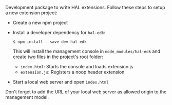 Development package to write HAL extensions. Follow these steps to setup a new extension project:

- Create a new npm project
- Install a developer dependency for `hal-edk`:

      $ npm install --save-dev hal-edk
    
  This will install the management console in `node_modules/hal-edk` and create two files in the project's root folder:
  
    - `index.html`: Starts the console and loads extension.js
    - `extension.js`: Registers a noop header extension
    
- Start a local web server and open `index.html`

Don't forget to add the URL of your local web server as allowed origin to the management model. 

